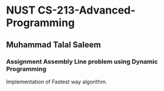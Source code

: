 #  NUST CS-213-Advanced-Programming
## Muhammad Talal Saleem
### Assignment  Assembly Line problem using Dynamic Programming

Implementation of Fastest way algorithm.
